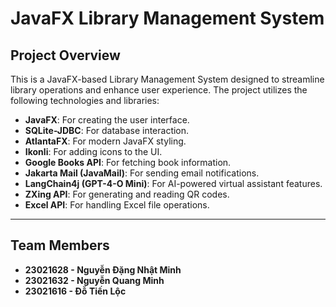 # JavaFX Library Management System

## Project Overview
This is a JavaFX-based Library Management System designed to streamline library operations and enhance user experience. The project utilizes the following technologies and libraries:

- **JavaFX**: For creating the user interface.
- **SQLite-JDBC**: For database interaction.
- **AtlantaFX**: For modern JavaFX styling.
- **Ikonli**: For adding icons to the UI.
- **Google Books API**: For fetching book information.
- **Jakarta Mail (JavaMail)**: For sending email notifications.
- **LangChain4j (GPT-4-O Mini)**: For AI-powered virtual assistant features.
- **ZXing API**: For generating and reading QR codes.
- **Excel API**: For handling Excel file operations.

---

## Team Members
- **23021628 - Nguyễn Đặng Nhật Minh**
- **23021632 - Nguyễn Quang Minh**
- **23021616 - Đỗ Tiến Lộc**
